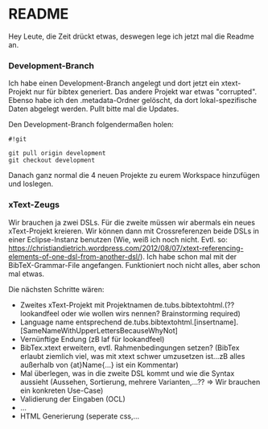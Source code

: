 # README #

Hey Leute, die Zeit drückt etwas, deswegen lege ich jetzt mal die Readme an.

### Development-Branch ###

Ich habe einen Development-Branch angelegt und dort jetzt ein xtext-Projekt nur für bibtex generiert. Das andere Projekt war etwas "corrupted".
Ebenso habe ich den .metadata-Ordner gelöscht, da dort lokal-spezifische Daten abgelegt werden.
Pullt bitte mal die Updates.

Den Development-Branch folgendermaßen holen: 

```
#!git

git pull origin development
git checkout development
```

Danach ganz normal die 4 neuen Projekte zu eurem Workspace hinzufügen und loslegen.

### xText-Zeugs ###

Wir brauchen ja zwei DSLs. Für die zweite müssen wir abermals ein neues xText-Projekt kreieren. Wir können dann mit Crossreferenzen beide DSLs in einer Eclipse-Instanz benutzen (Wie, weiß ich noch nicht. Evtl. so: https://christiandietrich.wordpress.com/2012/08/07/xtext-referencing-elements-of-one-dsl-from-another-dsl/). 
Ich habe schon mal mit der BibTeX-Grammar-File angefangen. Funktioniert noch nicht alles, aber schon mal etwas. 

Die nächsten Schritte wären:

* Zweites xText-Projekt mit Projektnamen de.tubs.bibtextohtml.(?? lookandfeel oder wie wollen wirs nennen? Brainstorming required)
* Language name entsprechend de.tubs.bibtextohtml.[insertname].[SameNameWithUpperLettersBecauseWhyNot]
* Vernünftige Endung (zB laf für lookandfeel)
* BibTex.xtext erweitern, evtl. Rahmenbedingungen setzen? (BibTex erlaubt ziemlich viel, was mit xtext schwer umzusetzen ist...zB alles außerhalb von {at}Name{...} ist ein Kommentar)
* Mal überlegen, was in die zweite DSL kommt und wie die Syntax aussieht (Aussehen, Sortierung, mehrere Varianten,...?? => Wir brauchen ein konkreten Use-Case)
* Validierung der Eingaben (OCL)
* ...
* HTML Generierung (seperate css,... 

